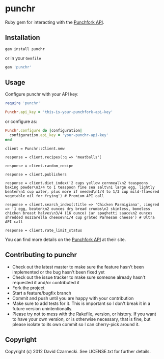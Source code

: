 # punchr

Ruby gem for interacting with the [Punchfork API](http://punchfork.com/api).

## Installation

`gem install punchr`

or in your `Gemfile`

```ruby
gem 'punchr'
```
  
## Usage

Configure punchr with your API key:

```ruby
require 'punchr'

Punchr.api_key = 'this-is-your-punchfork-api-key'
```

or configure as:

```ruby
Punchr.configure do |configuration|
  configuration.api_key = 'your-punchr-api-key'
end
```

```
client = Punchr::Client.new

response = client.recipes(:q => 'meatballs')

response = client.random_recipe

response = client.publishers

response = client.diet_index('2 cups yellow cornmeal\n2 teaspoons baking powder\n3/4 to 1 teaspoon fine sea salt\n1 large egg, lightly beaten\n1 cup water, plus more if needed\n1/4 to 1/3 cup mild-flavored vegetable oil for frying') # Premium API call

response = client.search_index(:title => 'Chicken Parmigiana', :ingred => '1 egg, beaten\n2 ounces dry bread crumbs\n2 skinless, boneless chicken breast halves\n3/4 (16 ounce) jar spaghetti sauce\n2 ounces shredded mozzarella cheese\n1/4 cup grated Parmesan cheese') # Ultra API call

response = client.rate_limit_status
```

You can find more details on the [Punchfork API](http://punchfork.com/api#apidocs) at their site.
  
## Contributing to punchr
 
* Check out the latest master to make sure the feature hasn't been implemented or the bug hasn't been fixed yet
* Check out the issue tracker to make sure someone already hasn't requested it and/or contributed it
* Fork the project
* Start a feature/bugfix branch
* Commit and push until you are happy with your contribution
* Make sure to add tests for it. This is important so I don't break it in a future version unintentionally.
* Please try not to mess with the Rakefile, version, or history. If you want to have your own version, or is otherwise necessary, that is fine, but please isolate to its own commit so I can cherry-pick around it.

## Copyright

Copyright (c) 2012 David Czarnecki. See LICENSE.txt for further details.
